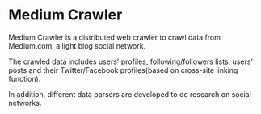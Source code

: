 # Medium Crawler

Medium Crawler is a distributed web crawler to crawl data from Medium.com, a light blog social network.

The crawled data includes users' profiles, following/followers lists, users' posts and their Twitter/Facebook profiles(based on cross-site linking function).

In addition, different data parsers are developed to do research on social networks.
